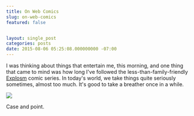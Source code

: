 ```yaml
---
title: On Web Comics
slug: on-web-comics
featured: false


layout: single_post
categories: posts
date: 2015-08-06 05:25:08.000000000 -07:00
---
```


I was thinking about things that entertain me, this morning, and one thing that came to mind was how long I've followed the less-than-family-friendly [Explosm](http://explosm.net) comic series. In today's world, we take things quite seriously sometimes, almost too much. It's good to take a breather once in a while.

![](/assets/images/2015/08/sign-my-butt.png?w=525&ssl=1)

Case and point.

